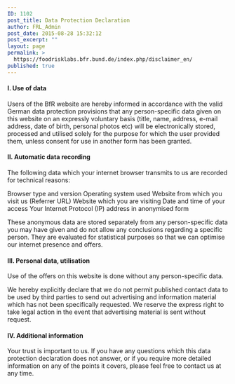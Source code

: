 ```yaml
---
ID: 1102
post_title: Data Protection Declaration
author: FRL_Admin
post_date: 2015-08-28 15:32:12
post_excerpt: ""
layout: page
permalink: >
  https://foodrisklabs.bfr.bund.de/index.php/disclaimer_en/
published: true
---
```

<h4>I. Use of data</h4>
Users of the BfR website are hereby informed in accordance with the valid German data protection provisions that any person-specific data given on this website on an expressly voluntary basis (title, name, address, e-mail address, date of birth, personal photos etc) will be electronically stored, processed and utilised solely for the purpose for which the user provided them, unless consent for use in another form has been granted.

<h4>II. Automatic data recording</h4>
The following data which your internet browser transmits to us are recorded for technical reasons:

Browser type and version
Operating system used
Website from which you visit us (Referrer URL)
Website which you are visiting
Date and time of your access
Your Internet Protocol (IP) address in anonymised form

These anonymous data are stored separately from any person-specific data you may have given and do not allow any conclusions regarding a specific person. They are evaluated for statistical purposes so that we can optimise our internet presence and offers.

<h4>III. Personal data, utilisation</h4>
Use of the offers on this website is done without any person-specific data.

We hereby explicitly declare that we do not permit published contact data to be used by third parties to send out advertising and information material which has not been specifically requested. We reserve the express right to take legal action in the event that advertising material is sent without request.

<h4>IV. Additional information</h4>
Your trust is important to us. If you have any questions which this data protection declaration does not answer, or if you require more detailed information on any of the points it covers, please feel free to contact us at any time.